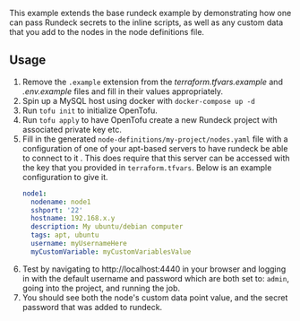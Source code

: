This example extends the base rundeck example by demonstrating how one can pass Rundeck secrets
to the inline scripts, as well as any custom data that you add to the nodes in the node definitions
file.

## Usage

1. Remove the `.example` extension from the *terraform.tfvars.example* and *.env.example* files
and fill in their values appropriately.
2. Spin up a MySQL host using docker with `docker-compose up -d`
3. Run `tofu init` to initialize OpenTofu.
4. Run `tofu apply` to have OpenTofu create a new Rundeck project with associated private key etc.
5. Fill in the generated `node-definitions/my-project/nodes.yaml` file with a configuration of one
   of your apt-based servers to have rundeck be able to connect to it . This does 
   require that this server can be accessed with the key that you provided in 
   `terraform.tfvars`. Below is an example configuration to give it.
    ```yaml
    node1:
      nodename: node1
      sshport: '22'
      hostname: 192.168.x.y
      description: My ubuntu/debian computer
      tags: apt, ubuntu
      username: myUsernameHere
      myCustomVariable: myCustomVariablesValue
    ```
6. Test by navigating to http://localhost:4440 in your browser and logging in with the default
   username and password which are both set to: `admin`, going into the project, and running the 
   job.
7. You should see both the node's custom data point value, and the secret password that was 
   added to rundeck.